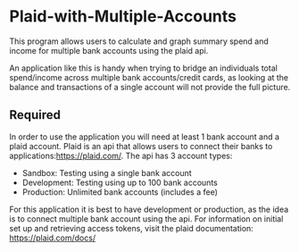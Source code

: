 # Plaid-with-Multiple-Accounts
This program allows users to calculate and graph summary spend and income for multiple bank accounts using the plaid api. 

An application like this is handy when trying to bridge an individuals total spend/income across multiple bank accounts/credit cards, as looking at the balance and transactions of a single account will not provide the full picture.

## Required
In order to use the application you will need at least 1 bank account and a plaid account. 
Plaid is an api that allows users to connect their banks to applications:https://plaid.com/. The api has 3 account types:
- Sandbox: Testing using a single bank account
- Development: Testing using up to 100 bank accounts
- Production: Unlimited bank accounts (includes a fee)

For this application it is best to have development or production, as the idea is to connect multiple bank account using the api. For information on initial set up and retrieving access tokens, visit the plaid documentation: https://plaid.com/docs/
